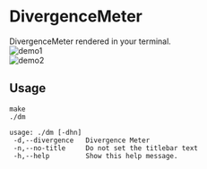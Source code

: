 # DivergenceMeter
DivergenceMeter rendered in your terminal.  
![demo1](https://user-images.githubusercontent.com/29778890/53536472-e9a3fa80-3b49-11e9-9136-e5b5ae8172bd.png)  
![demo2](https://user-images.githubusercontent.com/29778890/53536480-f9234380-3b49-11e9-8bb0-54d48662fe04.png)  

## Usage
`make`  
`./dm`  
```
usage: ./dm [-dhn]
 -d,--divergence   Divergence Meter
 -n,--no-title     Do not set the titlebar text
 -h,--help         Show this help message.
 ```
